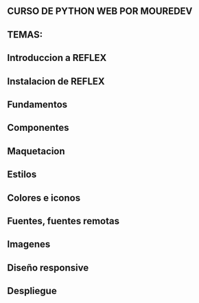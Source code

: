 ## CURSO DE PYTHON WEB POR MOUREDEV
## TEMAS:
## Introduccion a REFLEX
## Instalacion de REFLEX
## Fundamentos 
## Componentes
## Maquetacion
## Estilos
## Colores e iconos
## Fuentes, fuentes remotas
## Imagenes 
## Diseño responsive
## Despliegue
